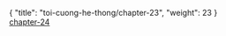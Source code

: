 { "title": "toi-cuong-he-thong/chapter-23", "weight": 23 }
<br/><a class="nextchap" href="/toi-cuong-he-thong/chapter-24">chapter-24</a>
